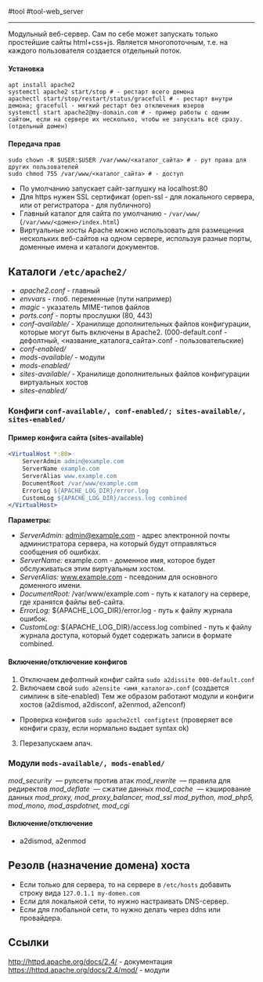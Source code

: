 #tool #tool-web_server

---
Модульный веб-сервер. Сам по себе может запускать только простейшие сайты html+css+js. Является многопоточным, т.е. на каждого пользователя создается отдельный поток.

#### Установка
```
apt install apache2
systemctl apache2 start/stop # - рестарт всего демона
apachectl start/stop/restart/status/gracefull # - рестарт внутри демона; gracefull - мягкий рестарт без отключения юзеров
systemctl start apache2@my-domain.com # - пример работы с одним сайтом, если на сервере их несколько, чтобы не запускать всё сразу. (отдельный домен)
```

#### Передача прав
```
sudo chown -R $USER:$USER /var/www/<каталог_сайта> # - рут права для других пользователей
sudo chmod 755 /var/www/<каталог_сайта> # - доступ
```

- По умолчанию запускает сайт-заглушку на localhost:80 
- Для https нужен SSL сертификат (open-ssl - для локального сервера, или от регистратора - для публичного)
- Главный каталог для сайта по умолчанию - `/var/www/`  (`/var/www/<домен>/index.html`)
- Виртуальные хосты Apache можно использовать для размещения нескольких веб-сайтов на одном сервере, используя разные порты, доменные имена и каталоги документов.

## Каталоги `/etc/apache2/`
- *apache2.conf* - главный
- *envvars* - глоб. переменные (пути например)
- *magic* - указатель MIME-типов файлов
- *ports.conf* - порты прослушки (80, 443)
- *conf-available/* - Хранилище дополнительных файлов конфигурации, которые могут быть включены в Apache2. (000-default.conf - дефолтный, <название_каталога_сайта>.conf - пользовательские)
- *conf-enabled/*
- *mods-available/* - модули
- *mods-enabled/*
- *sites-available/* - Хранилище дополнительных файлов конфигурации виртуальных хостов
- *sites-enabled/*

### Конфиги `conf-available/, conf-enabled/; sites-available/, sites-enabled/`
#### Пример конфига сайта (sites-available)
```apache
<VirtualHost *:80>
    ServerAdmin admin@example.com
    ServerName example.com
    ServerAlias www.example.com
    DocumentRoot /var/www/example.com
    ErrorLog ${APACHE_LOG_DIR}/error.log
    CustomLog ${APACHE_LOG_DIR}/access.log combined
</VirtualHost>
```
**Параметры:**
- *ServerAdmin:* admin@example.com - адрес электронной почты администратора сервера, на который будут отправляться сообщения об ошибках.
- *ServerName:* example.com - доменное имя, которое будет обслуживаться этим виртуальным хостом.
- *ServerAlias:* www.example.com - псевдоним для основного доменного имени.
- *DocumentRoot:* /var/www/example.com - путь к каталогу на сервере, где хранятся файлы веб-сайта.
- *ErrorLog:* ${APACHE_LOG_DIR}/error.log - путь к файлу журнала ошибок.
- *CustomLog:* ${APACHE_LOG_DIR}/access.log combined - путь к файлу журнала доступа, который будет содержать записи в формате combined.

#### Включение/отключение конфигов
1. Отключаем дефолтный конфиг сайта `sudo a2dissite 000-default.conf`
2. Включаем свой `sudo a2ensite <имя_каталога>.conf` (создается симлинк в site-enabled)
Тем же образом работают модули и конфиги хостов (a2dismod, a2disconf, a2enmod, a2enconf)
- Проверка конфигов `sudo apache2ctl configtest` (проверяет все конфиги сразу, если нормально выдает syntax ok)
3. Перезапускаем апач.

### Модули `mods-available/, mods-enabled/`
*mod_security*  — рулсеты против атак
*mod_rewrite*  — правила для редиректов
*mod_deflate*  — сжатие данных
*mod_cache*  — кэширование данных
*mod_proxy, mod_proxy_balancer, mod_ssl*
*mod_python, mod_php5, mod_mono, mod_aspdotnet, mod_cgi*

#### Включение/отключение
- a2dismod, a2enmod


## Резолв (назначение домена) хоста
- Если только для сервера, то на сервере в `/etc/hosts` добавить строку вида `127.0.1.1 my-domen.com`
- Если для локальной сети, то нужно настраивать DNS-сервер.
- Если для глобальной сети, то нужно делать через ddns или провайдера.
## Ссылки
http://httpd.apache.org/docs/2.4/ - документация 
https://httpd.apache.org/docs/2.4/mod/ - модули